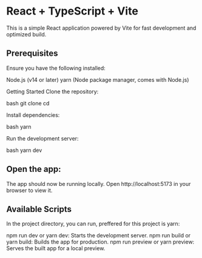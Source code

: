 # React + TypeScript + Vite

This is a simple React application powered by Vite for fast development and optimized build.

## Prerequisites
Ensure you have the following installed:

Node.js (v14 or later)
yarn (Node package manager, comes with Node.js)

Getting Started
Clone the repository:

bash
git clone <repository-url>
cd <project-name>

Install dependencies:

bash
yarn

Run the development server:

bash
yarn dev

## Open the app:
The app should now be running locally. Open http://localhost:5173 in your browser to view it.

## Available Scripts
In the project directory, you can run, preffered for this project is yarn:

npm run dev or yarn dev: Starts the development server.
npm run build or yarn build: Builds the app for production.
npm run preview or yarn preview: Serves the built app for a local preview.
